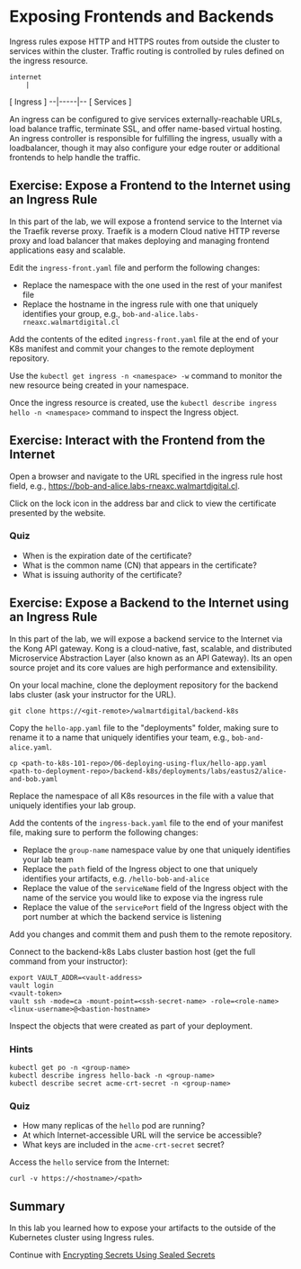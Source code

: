 # Exposing Frontends and Backends

Ingress rules expose HTTP and HTTPS routes from outside the cluster to services within the cluster. Traffic routing is controlled by rules defined on the ingress resource.

    internet
        |
  [ Ingress ]
  --|-----|--
  [ Services ]

An ingress can be configured to give services externally-reachable URLs, load balance traffic, terminate SSL, and offer name-based virtual hosting. An ingress controller is responsible for fulfilling the ingress, usually with a loadbalancer, though it may also configure your edge router or additional frontends to help handle the traffic.

## Exercise: Expose a Frontend to the Internet using an Ingress Rule

In this part of the lab, we will expose a frontend service to the Internet via the Traefik reverse proxy. Traefik is a modern Cloud native HTTP reverse proxy and load balancer that makes deploying and managing frontend applications easy and scalable.

Edit the `ingress-front.yaml` file and perform the following changes:
* Replace the namespace with the one used in the rest of your manifest file
* Replace the hostname in the ingress rule with one that uniquely identifies your group, e.g., `bob-and-alice.labs-rneaxc.walmartdigital.cl`

Add the contents of the edited `ingress-front.yaml` file at the end of your K8s manifest and commit your changes to the remote deployment repository.

Use the `kubectl get ingress -n <namespace> -w` command to monitor the new resource being created in your namespace.

Once the ingress resource is created, use the `kubectl describe ingress hello -n <namespace>` command to inspect the Ingress object.

## Exercise: Interact with the Frontend from the Internet

Open a browser and navigate to the URL specified in the ingress rule host field, e.g., https://bob-and-alice.labs-rneaxc.walmartdigital.cl.

Click on the lock icon in the address bar and click to view the certificate presented by the website.

### Quiz

* When is the expiration date of the certificate?
* What is the common name (CN) that appears in the certificate?
* What is issuing authority of the certificate?

## Exercise: Expose a Backend to the Internet using an Ingress Rule

In this part of the lab, we will expose a backend service to the Internet via the Kong API gateway. Kong is a cloud-native, fast, scalable, and distributed Microservice Abstraction Layer (also known as an API Gateway). Its an open source projet and its core values are high performance and extensibility.

On your local machine, clone the deployment repository for the backend labs cluster (ask your instructor for the URL).

```
git clone https://<git-remote>/walmartdigital/backend-k8s
```

Copy the `hello-app.yaml` file to the "deployments" folder, making sure to rename it to a name that uniquely identifies your team, e.g., `bob-and-alice.yaml`.

```
cp <path-to-k8s-101-repo>/06-deploying-using-flux/hello-app.yaml <path-to-deployment-repo>/backend-k8s/deployments/labs/eastus2/alice-and-bob.yaml
```

Replace the namespace of all K8s resources in the file with a value that uniquely identifies your lab group.

Add the contents of the `ingress-back.yaml` file to the end of your manifest file, making sure to perform the following changes:
* Replace the `group-name` namespace value by one that uniquely identifies your lab team
* Replace the `path` field of the Ingress object to one that uniquely identifies your artifacts, e.g. `/hello-bob-and-alice`
* Replace the value of the `serviceName` field of the Ingress object with the name of the service you would like to expose via the ingress rule
* Replace the value of the `servicePort` field of the Ingress object with the port number at which the backend service is listening

Add you changes and commit them and push them to the remote repository.

Connect to the backend-k8s Labs cluster bastion host (get the full command from your instructor):

```
export VAULT_ADDR=<vault-address>
vault login
<vault-token>
vault ssh -mode=ca -mount-point=<ssh-secret-name> -role=<role-name> <linux-username>@<bastion-hostname>
```

Inspect the objects that were created as part of your deployment.

### Hints

```
kubectl get po -n <group-name>
kubectl describe ingress hello-back -n <group-name>
kubectl describe secret acme-crt-secret -n <group-name>
```

### Quiz

* How many replicas of the `hello` pod are running?
* At which Internet-accessible URL will the service be accessible?
* What keys are included in the `acme-crt-secret` secret?

Access the `hello` service from the Internet:

```
curl -v https://<hostname>/<path>
```

## Summary

In this lab you learned how to expose your artifacts to the outside of the Kubernetes cluster using Ingress rules.

Continue with [Encrypting Secrets Using Sealed Secrets](https://github.com/walmartdigital/k8s-101/blob/master/labs/08-encrypting-secrets-using-sealed-secrets/08-encrypting-secrets-using-sealed-secrets.md)